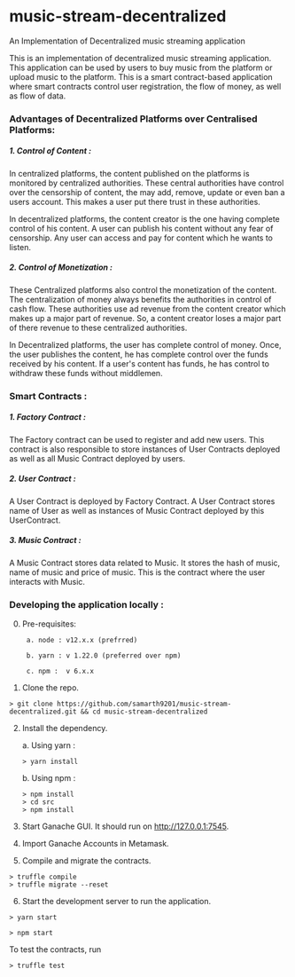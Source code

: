 # music-stream-decentralized
An Implementation of Decentralized music streaming application

This is an implementation of decentralized music streaming application. This application can be used by users to buy music from the platform or upload music
to the platform. This is a smart contract-based application where smart contracts control user registration, the flow of money, as well as flow of data.

### Advantages of Decentralized Platforms over Centralised Platforms:

##### 1. Control of Content :

In centralized platforms, the content published on the platforms is monitored by centralized authorities. These central authorities have control over the censorship 
of content, the may add, remove, update or even ban a users account. This makes a user put there trust in these authorities.

In decentralized platforms, the content creator is the one having complete control of his content. A user can publish his content without any fear of censorship.
Any user can access and pay for content which he wants to listen.

##### 2. Control of Monetization :

These Centralized platforms also control the monetization of the content. The centralization of money always benefits the authorities in control of cash flow.
These authorities use ad revenue from the content creator which makes up a major part of revenue. So, a content creator loses a major part of there revenue to these centralized authorities.

In Decentralized platforms, the user has complete control of money. Once, the user publishes the content, he has complete control over the funds received by his content. If a user's content has funds, he has control to withdraw these funds without middlemen.

### Smart Contracts :

##### 1. Factory Contract :

The Factory contract can be used to register and add new users. This contract is also responsible to store instances of User Contracts deployed as well as
all Music Contract deployed by users.

##### 2. User Contract : 

A User Contract is deployed by Factory Contract. A User Contract stores name of User as well as instances of Music Contract deployed by this UserContract.

##### 3. Music Contract :

A Music Contract stores data related to Music. It stores the hash of music, name of music and price of music. This is the contract where the user interacts with
Music.

### Developing the application locally :

0. Pre-requisites:

        a. node : v12.x.x (prefrred)
    
        b. yarn : v 1.22.0 (preferred over npm)
    
        c. npm :  v 6.x.x

1. Clone the repo.

```
> git clone https://github.com/samarth9201/music-stream-decentralized.git && cd music-stream-decentralized
```
2. Install the dependency.

    a. Using yarn :
    ```
    > yarn install
    ```
    
    b. Using npm : 
    ```
    > npm install
    > cd src
    > npm install
    
3. Start Ganache GUI. It should run on http://127.0.0.1:7545.
4. Import Ganache Accounts in Metamask.
5. Compile and migrate the contracts.

  ```
  > truffle compile
  > truffle migrate --reset
  ```
  
6. Start the development server to run the application.
  ```
  > yarn start
  ```
  ```
  > npm start
  ```

To test the contracts, run
```
> truffle test
```

